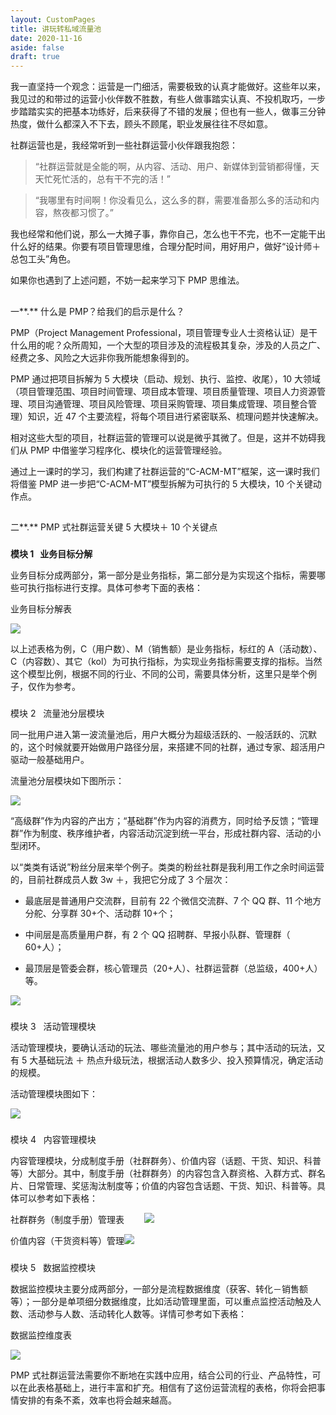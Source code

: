 ```yaml
---
layout: CustomPages
title: 讲玩转私域流量池
date: 2020-11-16
aside: false
draft: true
---
```


我一直坚持一个观念：运营是一门细活，需要极致的认真才能做好。这些年以来，我见过的和带过的运营小伙伴数不胜数，有些人做事踏实认真、不投机取巧，一步步踏踏实实的把基本功练好，后来获得了不错的发展；但也有一些人，做事三分钟热度，做什么都深入不下去，顾头不顾尾，职业发展往往不尽如意。

社群运营也是，我经常听到一些社群运营小伙伴跟我抱怨：

> “社群运营就是全能的啊，从内容、活动、用户、新媒体到营销都得懂，天天忙死忙活的，总有干不完的活！”

> “我哪里有时间啊！你没看见么，这么多的群，需要准备那么多的活动和内容，熬夜都习惯了。”

我也经常和他们说，那么一大摊子事，靠你自己，怎么也干不完，也不一定能干出什么好的结果。你要有项目管理思维，合理分配时间，用好用户，做好“设计师＋总包工头”角色。

如果你也遇到了上述问题，不妨一起来学习下 PMP 思维法。

##

一**.** 什么是 PMP？给我们的启示是什么？

PMP（Project Management Professional，项目管理专业人士资格认证）是干什么用的呢？众所周知，一个大型的项目涉及的流程极其复杂，涉及的人员之广、经费之多、风险之大远非你我所能想象得到的。

PMP 通过把项目拆解为 5 大模块（启动、规划、执行、监控、收尾），10 大领域（项目管理范围、项目时间管理、项目成本管理、项目质量管理、项目人力资源管理、项目沟通管理、项目风险管理、项目采购管理、项目集成管理、项目整合管理）知识，近 47 个主要流程，将每个项目进行紧密联系、梳理问题并快速解决。

相对这些大型的项目，社群运营的管理可以说是微乎其微了。但是，这并不妨碍我们从 PMP 中借鉴学习程序化、模块化的运营管理经验。

通过上一课时的学习，我们构建了社群运营的“C\-ACM\-MT”框架，这一课时我们将借鉴 PMP 进一步把“C\-ACM\-MT”模型拆解为可执行的 5 大模块，10 个关键动作点。

##

二**.** PMP 式社群运营关键 5 大模块＋ 10 个关键点

###

**模块 1   业务目标分解**

业务目标分成两部分，第一部分是业务指标，第二部分是为实现这个指标，需要哪些可执行指标进行支撑。具体可参考下面的表格：

业务目标分解表

![](https://s0.lgstatic.com/i/image3/M01/6A/A4/CgpOIF5V4tqACPl_AAAv4wookr0474.png)

以上述表格为例，C（用户数）、M（销售额）是业务指标，标红的 A（活动数）、C（内容数）、其它（kol）为可执行指标，为实现业务指标需要支撑的指标。当然这个模型比例，根据不同的行业、不同的公司，需要具体分析，这里只是举个例子，仅作为参考。

###

模块 2   流量池分层模块

同一批用户进入第一波流量池后，用户大概分为超级活跃的、一般活跃的、沉默的，这个时候就要开始做用户路径分层，来搭建不同的社群，通过专家、超活用户驱动一般基础用户。

流量池分层模块如下图所示：

![](https://s0.lgstatic.com/i/image3/M01/6A/A4/Cgq2xl5V4tqABDwhAAH6QZLEWkc453.png)

“高级群”作为内容的产出方；“基础群”作为内容的消费方，同时给予反馈；“管理群”作为制度、秩序维护者，内容活动沉淀到统一平台，形成社群内容、活动的小型闭环。

以“类类有话说”粉丝分层来举个例子。类类的粉丝社群是我利用工作之余时间运营的，目前社群成员人数 3w ＋，我把它分成了 3 个层次：

- 最底层是普通用户交流群，目前有 22 个微信交流群、7 个 QQ 群、11 个地方分舵、分享群 30+个、活动群 10+个；

- 中间层是高质量用户群，有 2 个 QQ 招聘群、早报小队群、管理群（ 60+人）；

- 最顶层是管委会群，核心管理员（20+人）、社群运营群（总监级，400+人）等。

![](https://s0.lgstatic.com/i/image3/M01/6A/A4/CgpOIF5V4tqAdfM2ABBm63yj1oI734.png)

###

模块 3   活动管理模块

活动管理模块，要确认活动的玩法、哪些流量池的用户参与；其中活动的玩法，又有 5 大基础玩法 ＋ 热点升级玩法，根据活动人数多少、投入预算情况，确定活动的规模。

活动管理模块图如下：

![](https://s0.lgstatic.com/i/image3/M01/6A/A4/Cgq2xl5V4tuAQdXYAAB9ealarg4663.png)

###

模块 4   内容管理模块

内容管理模块，分成制度手册（社群群务）、价值内容（话题、干货、知识、科普等）大部分。其中，制度手册（社群群务）的内容包含入群资格、入群方式、群名片、日常管理、奖惩淘汰制度等；价值的内容包含话题、干货、知识、科普等。具体可以参考如下表格：

社群群务（制度手册）管理表        ![](https://s0.lgstatic.com/i/image3/M01/6A/A4/CgpOIF5V4tuAf8cUAAB-OVghnSo323.png)

价值内容（干货资料等）管理![](https://s0.lgstatic.com/i/image3/M01/6A/A4/Cgq2xl5V4tuAKL1TAABAe8PirLQ796.png)

###

模块 5   数据监控模块

数据监控模块主要分成两部分，一部分是流程数据维度（获客、转化－销售额等）；一部分是单项细分数据维度，比如活动管理里面，可以重点监控活动触及人数、活动参与人数、活动转化人数等。详情可参考如下表格：

数据监控维度表

![](https://s0.lgstatic.com/i/image3/M01/6A/A4/CgpOIF5V4tuAcdwdAAA9pVxUMvM164.png)

PMP 式社群运营法需要你不断地在实践中应用，结合公司的行业、产品特性，可以在此表格基础上，进行丰富和扩充。相信有了这份运营流程的表格，你将会把事情安排的有条不紊，效率也将会越来越高。
